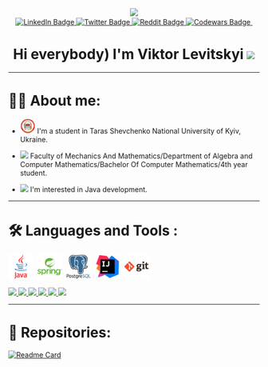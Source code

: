 <div id="header" align="center">
  <img src="https://media.giphy.com/media/v1.Y2lkPTc5MGI3NjExaHltcmk5bTdlc255anFvc2ZvYjJ0ZThwbmR5dm03Z2wzdjg1OXd2byZlcD12MV9pbnRlcm5hbF9naWZfYnlfaWQmY3Q9Zw/3oKIPnAiaMCws8nOsE/giphy.gif" width="400"/>
</div>


<div id="badges" align="center">
 <a href="https://www.linkedin.com/in/viktor-levitskyi-391447266/">
  <img src="https://img.shields.io/badge/LinkedIn-white?style=for-the-badge&logo=linkedin&logoColor=blue" alt="LinkedIn Badge"/>
 </a>
 <a href="https://twitter.com/levitskyi_v">
   <img src="https://img.shields.io/badge/Twitter-blue?style=for-the-badge&logo=twitter&logoColor=white" alt="Twitter Badge"/>
  </a>
 <a href="https://www.reddit.com/user/Diplomat02">
   <img src="https://img.shields.io/badge/Reddit-orange?style=for-the-badge&logo=reddit&logoColor=white" alt="Reddit Badge"/>
  </a>
 <a href="https://www.codewars.com/users/Viktor_Levitskyi">
   <img src="https://img.shields.io/badge/Codewars-red?style=for-the-badge&logo=codewars&logoColor=black" alt="Codewars Badge"/>
 </a>
 <a>
    <img src="https://komarev.com/ghpvc/?username=viktor-levic&style=flat-square&color=blue" alt="" width="147px"/>
 </a>
</div>


<div id="headers" align="center">
<h1>
  Hi everybody)
  I'm Viktor Levitskyi
  <img src="https://emoji.discadia.com/emojis/19e6e7b6-e2c9-4cfa-8f13-cdd371a91f02.gif" width="50px"/>
</h1>
</div>

---
 
# 👨‍💻 About me:
- <img src="https://github.com/viktor-levic/viktor-levic/blob/main/КНУ_МЕХМАТ.gif" width="30"> I'm a student in Taras Shevchenko National University of Kyiv, Ukraine.

- <img src="https://media.tenor.com/iKq0McbAqCMAAAAC/math-zach-galifianakis.gif" width="30"> Faculty of Mechanics And Mathematics/Department of Algebra and Computer Mathematics/Bachelor Of Computer Mathematics/4th year student.

- <img src="https://media.giphy.com/media/WUlplcMpOCEmTGBtBW/giphy.gif" width="30"> I'm interested in Java development.


---


# 🛠️ Languages and Tools :

<div>
  <img src="https://github.com/devicons/devicon/blob/master/icons/java/java-original-wordmark.svg" title="Java" alt="Java" width="50" height="50"/>&nbsp;
  <img src="https://github.com/devicons/devicon/blob/master/icons/spring/spring-original-wordmark.svg" title="Spring" alt="Spring" width="50" height="50"/>&nbsp;
  <img src="https://github.com/devicons/devicon/blob/master/icons/postgresql/postgresql-original-wordmark.svg" title="PostgreSQL"  alt="PostgreSQL" width="50" height="50"/>&nbsp;
  <img src="https://github.com/devicons/devicon/blob/master/icons/intellij/intellij-original.svg" title="IntelliJ IDEA" alt="IntelliJ IDEA" width="50" height="50"/>&nbsp;
  <img src="https://github.com/devicons/devicon/blob/master/icons/git/git-original-wordmark.svg" title="Git" **alt="Git" width="50" height="50"/>
</div>


<p align="left">  
<a href="https://github.com/viktor-levic/readme-components">
 <img  src="https://readme-components.vercel.app/api?component=logo&fill=blue&logo=react&animation=spin&svgfill=15d8fe">  
 </a>
   <a href="https://github.com/viktor-levic/readme-components">
<img  src="https://readme-components.vercel.app/api?component=logo&fill=blue&logo=typescript&svgfill=2d79c7">
</a>
  <a href="https://github.com/viktor-levic/readme-components">
<img  src="https://readme-components.vercel.app/api?component=logo&fill=blue&logo=webpack&svgfill=8ed5fa">
</a>
 <a href="https://github.com/viktor-levic/readme-components">
 <img  src="https://readme-components.vercel.app/api?component=logo&fill=blue&logo=node.js&svgfill=659b60">
</a>
<a href="https://github.com/viktor-levic/readme-components">
<img  src="https://readme-components.vercel.app/api?component=logo&fill=blue&logo=ember.js&svgfill=df5c43">  
</a>
<a href="https://github.com/viktor-levic/readme-components">
<img  src="https://readme-components.vercel.app/api?component=logo&fill=blue&logo=sass&svgfill=cd6799">
</a>

---

# 🔖 Repositories:

[![Readme Card](https://github-readme-stats.vercel.app/api/pin/?username=viktor-levic&theme=chartreuse-dark&repo=WebsiteForRunners)](https://github.com/viktor-levic/WebsiteForRunners)
